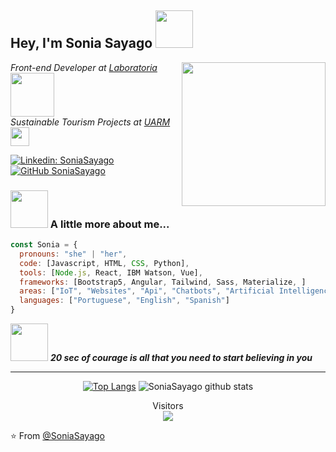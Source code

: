 <h2> Hey, I'm Sonia Sayago <img src="https://media.giphy.com/media/TAI7m9rn3J6eeUn9Q2/giphy.gif" width="60"></h2>
<img align='right' src="https://media.giphy.com/media/L2r8vaSp0tjduYTltZ/giphy.gif" width="230">

<p><em>Front-end Developer  at <a href="https://www.laboratoria.la/"> Laboratoria </a><img src="https://media.giphy.com/media/A8xNLuV3SsMPhrRCqR/giphy.gif" width="70"></br>Sustainable Tourism Projects at <a href="https://www.uarm.edu.pe/Facultades/turismo-sostenible"> UARM</a><img src="https://media.giphy.com/media/65Fpt8j3Bu0lnyRJ9v/giphy.gif" width="30"> 
</em></p>

[![Linkedin: SoniaSayago](https://img.shields.io/badge/-SoniaSayago-blue?style=flat-square&logo=Linkedin&logoColor=white&link=https://www.linkedin.com/in/sonia-sayago-salazar/)](https://www.linkedin.com/in/sonia-sayago-salazar/)
[![GitHub SoniaSayago](https://img.shields.io/github/followers/SoniaSayago?label=follow&style=social)](https://github.com/SoniaSayago)

### <img src="https://media.giphy.com/media/LMVWQpYvjmfEHWkIZt/giphy.gif" width="60"> A little more about me...  

```Javascript
const Sonia = {
  pronouns: "she" | "her",
  code: [Javascript, HTML, CSS, Python], 
  tools: [Node.js, React, IBM Watson, Vue],
  frameworks: [Bootstrap5, Angular, Tailwind, Sass, Materialize, ]
  areas: ["IoT", "Websites", "Api", "Chatbots", "Artificial Intelligence"],
  languages: ["Portuguese", "English", "Spanish"]
}
```

<img src="https://media.giphy.com/media/1k002liFyp3Kz1ogas/giphy.gif" width="60"> <em><b> 20 sec of courage is all that you need to start believing in you</b> </em>

---

<div align="center">
  
[![Top Langs](https://github-readme-stats.vercel.app/api/top-langs/?username=SoniaSayago&theme=buefy&layout=compact)](https://github.com/SoniaSayago/github-readme-stats)
![SoniaSayago github stats](https://github-readme-stats.vercel.app/api?username=SoniaSayago&count_private=true&show_icons=true&theme=buefy)

</div>

<p align="center">   
  Visitors<br>
  <img src="https://profile-counter.glitch.me/SoniaSayago/count.svg" />  
</p>  

⭐️ From [@SoniaSayago](https://github.com/SoniaSayago)
